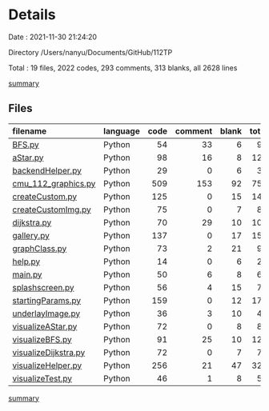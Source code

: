 # Details

Date : 2021-11-30 21:24:20

Directory /Users/nanyu/Documents/GitHub/112TP

Total : 19 files,  2022 codes, 293 comments, 313 blanks, all 2628 lines

[summary](results.md)

## Files
| filename | language | code | comment | blank | total |
| :--- | :--- | ---: | ---: | ---: | ---: |
| [BFS.py](/BFS.py) | Python | 54 | 33 | 6 | 93 |
| [aStar.py](/aStar.py) | Python | 98 | 16 | 8 | 122 |
| [backendHelper.py](/backendHelper.py) | Python | 29 | 0 | 6 | 35 |
| [cmu_112_graphics.py](/cmu_112_graphics.py) | Python | 509 | 153 | 92 | 754 |
| [createCustom.py](/createCustom.py) | Python | 125 | 0 | 15 | 140 |
| [createCustomImg.py](/createCustomImg.py) | Python | 75 | 0 | 7 | 82 |
| [dijkstra.py](/dijkstra.py) | Python | 70 | 29 | 10 | 109 |
| [gallery.py](/gallery.py) | Python | 137 | 0 | 17 | 154 |
| [graphClass.py](/graphClass.py) | Python | 73 | 2 | 21 | 96 |
| [help.py](/help.py) | Python | 14 | 0 | 6 | 20 |
| [main.py](/main.py) | Python | 50 | 6 | 8 | 64 |
| [splashscreen.py](/splashscreen.py) | Python | 56 | 4 | 15 | 75 |
| [startingParams.py](/startingParams.py) | Python | 159 | 0 | 12 | 171 |
| [underlayImage.py](/underlayImage.py) | Python | 36 | 3 | 10 | 49 |
| [visualizeAStar.py](/visualizeAStar.py) | Python | 72 | 0 | 8 | 80 |
| [visualizeBFS.py](/visualizeBFS.py) | Python | 91 | 25 | 10 | 126 |
| [visualizeDijkstra.py](/visualizeDijkstra.py) | Python | 72 | 0 | 7 | 79 |
| [visualizeHelper.py](/visualizeHelper.py) | Python | 256 | 21 | 47 | 324 |
| [visualizeTest.py](/visualizeTest.py) | Python | 46 | 1 | 8 | 55 |

[summary](results.md)